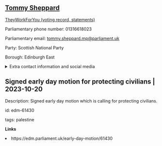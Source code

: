 ## <a href="https://members.parliament.uk/member/4453/contact">Tommy Sheppard</a>

<a href="https://www.theyworkforyou.com/mp/25341/tommy_sheppard/edinburgh_east">TheyWorkForYou (voting record, statements)</a> 

Parliamentary phone number: 01316618023 

Parliamentary email: tommy.sheppard.mp@parliament.uk 

Party: Scottish National Party 

Borough: Edinburgh East 

<details><summary>Extra contact information and social media</summary> 
<li>Website: http://tommysheppardmp.scot</li>
<li>Twitter: https://twitter.com/tommysheppard</li>
<li>Constituency office phone number: 01316618023</li>
<li>Constituency office email:</li>
<li>Facebook:</li>
<li>Instagram:</li>
<li>Youtube:</li>
<li>Linkedin:</li>
<li>Government department phone number:</li>
<li>Government department email:</li>
<li>Threads:</li>
<li>Party office phone number:</li>
<li>Party office email:</li>
<li>Tiktok:</li>
</details>

## Signed early day motion for protecting civilians | 2023-10-20

Description: Signed early day motion which is calling for protecting civilians. 
 
id: edm-61430 

tags: palestine 

**Links** 
 <li>https://edm.parliament.uk/early-day-motion/61430</li>
